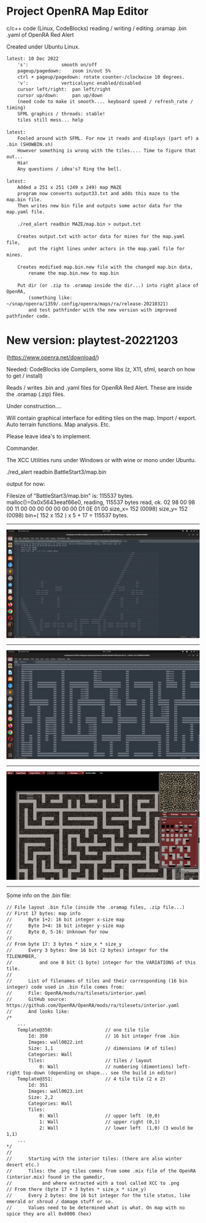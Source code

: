 # Project OpenRA Map Editor
 c/c++ code (Linux, CodeBlocks) reading / writing / editing .oramap .bin .yaml of OpenRA Red Alert

Created under Ubuntu Linux.

```
latest: 10 Dec 2022
	's': 			smooth on/off
	pageup/pagedown: 	zoom in/out 5%
	ctrl + pageup/pagedown:	rotate counter-/clockwise 10 degrees.
	'v':			verticalsync enabled/disabled
	cursor left/right:	pan left/right
	cursor up/down:		pan up/down
	(need code to make it smooth.... keyboard speed / refresh_rate / timing) 
	SFML graphics / threads: stable!
	tiles still mess... help
	
latest:
	Fooled around with SFML. For now it reads and displays (part of) a .bin (SHOWBIN.sh)
	However something is wrong with the tiles.... Time to figure that out...
	Hia!
	Any questions / idea's? Ring the bell.

latest:
	Added a 251 x 251 (249 x 249) map MAZE
	program now converts output33.txt and adds this maze to the map.bin file.
	Then writes new bin file and outputs some actor data for the map.yaml file.
	
	./red_alert readbin MAZE/map.bin > output.txt 
	
	Creates output.txt with actor data for mines for the map.yaml file,
		put the right lines under actors in the map.yaml file for mines.

	Creates modified map.bin.new file with the changed map.bin data,
		rename the map.bin.new to map.bin

	Put dir (or .zip to .oramap inside the dir...) into right place of OpenRA,
		(something like: ~/snap/openra/1359/.config/openra/maps/ra/release-20210321)
		and test pathfinder with the new version with improved pathfinder code.

```
# New version: playtest-20221203
(https://www.openra.net/download/)





Needed:
CodeBlocks ide
Compilers, some libs (z, X11, sfml, search on how to get / install)

Reads / writes .bin and .yaml files for OpenRA Red Alert.
These are inside the .oramap (.zip) files.

Under construction....

Will contain graphical interface for editing tiles on the map.
Import / export.
Auto terrain functions. 
Map analysis. 
Etc.

Please leave idea's to implement.

Commander.

The XCC Utilities runs under Windows or with wine or mono under Ubuntu.

./red_alert readbin BattleStart3/map.bin

output for now:

Filesize of "BattleStart3/map.bin" is: 115537 bytes. malloc()=0x0x5643eeaf66e0, reading, 115537 bytes read, ok.
02 98 00 98 00 11 00 00 00 00 00 00 00 D1 0E 01 00
size_x= 152 (0098)
size_y= 152 (0098)
bin=( 152 x 152 ) x 5 + 17 = 115537 bytes.

***
![clipboard_small](https://github.com/HakkaTjakka/Project-OpenRA-Map-Editor/blob/main/RAEDITOR/Untitled.png)
***
![clipboard_small](https://github.com/HakkaTjakka/Project-OpenRA-Map-Editor/blob/main/input.png)
***
![clipboard_small](https://github.com/HakkaTjakka/Project-OpenRA-Map-Editor/blob/main/output.png)
***

Some info on the .bin file:
```
// File layout .bin file (inside the .oramap files, .zip file...)
// First 17 bytes: map info
//      Byte 1+2: 16 bit integer x-size map
//      Byte 3+4: 16 bit integer y-size map
//      Byte 0, 5-16: Unknown for now
//
// From byte 17: 3 bytes * size_x * size_y
//      Every 3 bytes: One 16 bit (2 bytes) integer for the TILENUMBER,
//          and one 8 bit (1 byte) integer for the VARIATIONS of this tile.
//
//      List of filenames of tiles and their corresponding (16 bin integer) code used in .bin file comes from:
//      File: OpenRA/mods/ra/tilesets/interior.yaml
//      GitHub source: https://github.com/OpenRA/OpenRA/mods/ra/tilesets/interior.yaml
//      And looks like:
/*
    ...
	Template@350:                   // one tile tile
		Id: 350                     // 16 bit integer from .bin
		Images: wall0022.int
		Size: 1,1                   // dimensions (# of tiles)
		Categories: Wall
		Tiles:                      // tiles / layout
			0: Wall                 // numbering (dimentions) left-right top-down (depending on shape... see the build in editor)
	Template@351:                   // 4 tile tile (2 x 2)
		Id: 351
		Images: wall0023.int
		Size: 2,2
		Categories: Wall
		Tiles:
			0: Wall                 // upper left  (0,0)
			1: Wall                 // upper right (0,1)
			2: Wall                 // lower left  (1,0) (3 would be 1,1)
    ...
*/
//
//      Starting with the interior tiles: (there are also winter desert etc.)
//      Tiles: the .png tiles comes from some .mix file of the OpenRA (interior.mix) found in the gamedir,
//           and where extracted with a tool called XCC to .png
// From there (byte 17 + 3 bytes * size_x * size_y)
//      Every 2 bytes: One 16 bit integer for the tile status, like emerald or shroud / damage stuff or so.
//      Values need to be determined what is what. On map with no spice they are all 0x0000 (hex)
```

